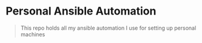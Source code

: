 # Personal Ansible Automation

> This repo holds all my ansible automation I use for setting up personal machines


